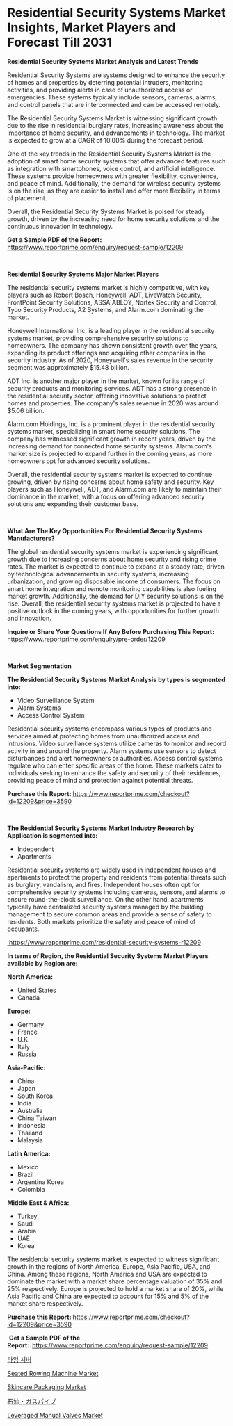 <p><h1>Residential Security Systems Market Insights, Market Players and Forecast Till 2031</h1></p><p><strong>Residential Security Systems Market Analysis and Latest Trends</strong></p>
<p><p>Residential Security Systems are systems designed to enhance the security of homes and properties by deterring potential intruders, monitoring activities, and providing alerts in case of unauthorized access or emergencies. These systems typically include sensors, cameras, alarms, and control panels that are interconnected and can be accessed remotely.</p><p>The Residential Security Systems Market is witnessing significant growth due to the rise in residential burglary rates, increasing awareness about the importance of home security, and advancements in technology. The market is expected to grow at a CAGR of 10.00% during the forecast period.</p><p>One of the key trends in the Residential Security Systems Market is the adoption of smart home security systems that offer advanced features such as integration with smartphones, voice control, and artificial intelligence. These systems provide homeowners with greater flexibility, convenience, and peace of mind. Additionally, the demand for wireless security systems is on the rise, as they are easier to install and offer more flexibility in terms of placement.</p><p>Overall, the Residential Security Systems Market is poised for steady growth, driven by the increasing need for home security solutions and the continuous innovation in technology.</p></p>
<p><strong>Get a Sample PDF of the Report:&nbsp;</strong> <a href="https://www.reportprime.com/enquiry/request-sample/12209">https://www.reportprime.com/enquiry/request-sample/12209</a></p>
<p>&nbsp;</p>
<p><strong>Residential Security Systems Major Market Players</strong></p>
<p><p>The residential security systems market is highly competitive, with key players such as Robert Bosch, Honeywell, ADT, LiveWatch Security, FrontPoint Security Solutions, ASSA ABLOY, Nortek Security and Control, Tyco Security Products, A2 Systems, and Alarm.com dominating the market.</p><p>Honeywell International Inc. is a leading player in the residential security systems market, providing comprehensive security solutions to homeowners. The company has shown consistent growth over the years, expanding its product offerings and acquiring other companies in the security industry. As of 2020, Honeywell's sales revenue in the security segment was approximately $15.48 billion.</p><p>ADT Inc. is another major player in the market, known for its range of security products and monitoring services. ADT has a strong presence in the residential security sector, offering innovative solutions to protect homes and properties. The company's sales revenue in 2020 was around $5.06 billion.</p><p>Alarm.com Holdings, Inc. is a prominent player in the residential security systems market, specializing in smart home security solutions. The company has witnessed significant growth in recent years, driven by the increasing demand for connected home security systems. Alarm.com's market size is projected to expand further in the coming years, as more homeowners opt for advanced security solutions.</p><p>Overall, the residential security systems market is expected to continue growing, driven by rising concerns about home safety and security. Key players such as Honeywell, ADT, and Alarm.com are likely to maintain their dominance in the market, with a focus on offering advanced security solutions and expanding their customer base.</p></p>
<p>&nbsp;</p>
<p><strong>What Are The Key Opportunities For Residential Security Systems Manufacturers?</strong></p>
<p><p>The global residential security systems market is experiencing significant growth due to increasing concerns about home security and rising crime rates. The market is expected to continue to expand at a steady rate, driven by technological advancements in security systems, increasing urbanization, and growing disposable income of consumers. The focus on smart home integration and remote monitoring capabilities is also fueling market growth. Additionally, the demand for DIY security solutions is on the rise. Overall, the residential security systems market is projected to have a positive outlook in the coming years, with opportunities for further growth and innovation.</p></p>
<p><strong>Inquire or Share Your Questions If Any Before Purchasing This Report:</strong> <a href="https://www.reportprime.com/enquiry/pre-order/12209">https://www.reportprime.com/enquiry/pre-order/12209</a></p>
<p>&nbsp;</p>
<p><strong>Market Segmentation</strong></p>
<p><strong>The Residential Security Systems Market Analysis by types is segmented into:</strong></p>
<p><ul><li>Video Surveillance System</li><li>Alarm Systems</li><li>Access Control System</li></ul></p>
<p><p>Residential security systems encompass various types of products and services aimed at protecting homes from unauthorized access and intrusions. Video surveillance systems utilize cameras to monitor and record activity in and around the property. Alarm systems use sensors to detect disturbances and alert homeowners or authorities. Access control systems regulate who can enter specific areas of the home. These markets cater to individuals seeking to enhance the safety and security of their residences, providing peace of mind and protection against potential threats.</p></p>
<p><strong>Purchase this Report:&nbsp;</strong><a href="https://www.reportprime.com/checkout?id=12209&price=3590">https://www.reportprime.com/checkout?id=12209&price=3590</a></p>
<p>&nbsp;</p>
<p><strong>The Residential Security Systems Market Industry Research by Application is segmented into:</strong></p>
<p><ul><li>Independent</li><li>Apartments</li></ul></p>
<p><p>Residential security systems are widely used in independent houses and apartments to protect the property and residents from potential threats such as burglary, vandalism, and fires. Independent houses often opt for comprehensive security systems including cameras, sensors, and alarms to ensure round-the-clock surveillance. On the other hand, apartments typically have centralized security systems managed by the building management to secure common areas and provide a sense of safety to residents. Both markets prioritize the safety and peace of mind of occupants.</p></p>
<p><a href="https://www.reportprime.com/residential-security-systems-r12209">&nbsp;https://www.reportprime.com/residential-security-systems-r12209</a></p>
<p><strong>In terms of Region, the Residential Security Systems Market Players available by Region are:</strong></p>
<p>
    <p> <strong> North America: </strong>
        <ul>
            <li>United States</li>
            <li>Canada</li>
        </ul>
        </p> 
    <p> <strong> Europe: </strong>
        <ul>
            <li>Germany</li>
            <li>France</li>
            <li>U.K.</li>
            <li>Italy</li>
            <li>Russia</li>
        </ul>
        </p> 
    <p> <strong> Asia-Pacific: </strong>
        <ul>
            <li>China</li>
            <li>Japan</li>
            <li>South Korea</li>
            <li>India</li>
            <li>Australia</li>
            <li>China Taiwan</li>
            <li>Indonesia</li>
            <li>Thailand</li>
            <li>Malaysia</li>
        </ul>
        </p> 
    <p> <strong> Latin America: </strong>
        <ul>
            <li>Mexico</li>
            <li>Brazil</li>
            <li>Argentina Korea</li>
            <li>Colombia</li>
        </ul>
        </p> 
    <p> <strong> Middle East & Africa: </strong>
        <ul>
            <li>Turkey</li>
            <li>Saudi</li>
            <li>Arabia</li>
            <li>UAE</li>
            <li>Korea</li>
        </ul>
    </p>
    </p>
<p><p>The residential security systems market is expected to witness significant growth in the regions of North America, Europe, Asia Pacific, USA, and China. Among these regions, North America and USA are expected to dominate the market with a market share percentage valuation of 35% and 25% respectively. Europe is projected to hold a market share of 20%, while Asia Pacific and China are expected to account for 15% and 5% of the market share respectively.</p></p>
<p><strong>Purchase this Report: </strong><a href="https://www.reportprime.com/checkout?id=12209&price=3590">https://www.reportprime.com/checkout?id=12209&price=3590</a></p>
<p>&nbsp;<strong>Get a Sample PDF of the Report:&nbsp;&nbsp;</strong><a href="https://www.reportprime.com/enquiry/request-sample/12209">https://www.reportprime.com/enquiry/request-sample/12209</a></p>
<p><strong></strong></p>
<p><p><a href="https://medium.com/@leigh462/%EA%B8%80%EB%A1%9C%EB%B2%8C-%EC%8B%9C%EA%B0%84-%EC%84%9C%EB%B2%84-%EC%8B%9C%EC%9E%A5-%EC%9D%91%EC%9A%A9-%ED%94%84%EB%A1%9C%EA%B7%B8%EB%9E%A8-%EC%B5%9C%EC%A2%85-%EC%82%AC%EC%9A%A9-%EC%82%B0%EC%97%85-%EC%9C%A0%ED%98%95-%EC%9E%A5%EB%B9%84-%EB%B0%8F-%EC%A7%80%EC%97%AD%EC%97%90-%EC%B4%88%EC%A0%90%EC%9D%84-%EB%A7%9E%EC%B6%98-%EB%B6%84%EC%84%9D-%EB%B0%8F-%EC%98%88%EC%B8%A1-2024-2031%EB%85%84-3b6983845815">타임 서버</a></p><p><a href="https://www.linkedin.com/pulse/global-seated-rowing-machine-market-size-expected-experience-ow43e">Seated Rowing Machine Market</a></p><p><a href="https://github.com/mhrnetwork1/Market-Research-Report-List-1/blob/main/skincare-packaging-market.md">Skincare Packaging Market</a></p><p><a href="https://medium.com/@keithpiper1905/%E3%82%B0%E3%83%AD%E3%83%BC%E3%83%90%E3%83%AB%E7%9F%B3%E6%B2%B9-%E3%82%AC%E3%82%B9%E3%83%91%E3%82%A4%E3%83%97%E5%B8%82%E5%A0%B4%E8%A6%8F%E6%A8%A1%E3%81%A8%E3%82%B7%E3%82%A7%E3%82%A2%E5%88%86%E6%9E%90-%E8%A3%BD%E5%93%81%E3%82%BF%E3%82%A4%E3%83%97%E5%88%A5-%E7%94%A8%E9%80%94%E5%88%A5-%E5%9C%B0%E5%9F%9F%E5%88%A5-%E4%BA%88%E6%B8%AC-2024%E5%B9%B4-2031%E5%B9%B4-09887493b379">石油・ガスパイプ</a></p><p><a href="https://medium.com/@elzaziemann1943/an-in-depth-analysis-of-the-global-leveraged-manual-valves-market-scope-and-its-rapid-growing-15-37063d7e38f8">Leveraged Manual Valves Market</a></p></p>